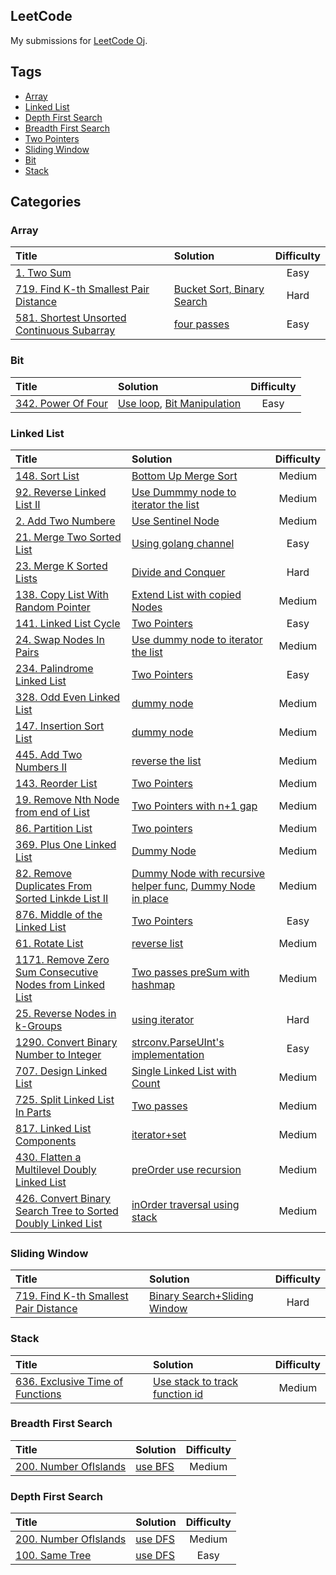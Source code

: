 ## LeetCode 
My submissions for [LeetCode Oj][leetoj].

## Tags

* [Array](#array)
* [Linked List](#linked-list)
* [Depth First Search](#depth-first-search)
* [Breadth First Search](#breadth-first-search)
* [Two Pointers](#two-pointers)
* [Sliding Window](#sliding-window) 
* [Bit](#bit)
* [Stack](#stack)

## Categories

### Array
| Title | Solution | Difficulty |
| :----- | :-------- | :----------: |
| [1. Two Sum](https://leetcode.com/problems/two-sum) | | Easy |
| [719. Find K-th Smallest Pair Distance](https://leetcode.com/problems/find-k-th-smallest-pair-distance/) | [Bucket Sort, Binary Search](https://github.com/Catorpilor/LeetCode/tree/master/719_find_k-th_smallest_pair_distance) | Hard |
| [581. Shortest Unsorted Continuous Subarray]() | [four passes](https://github.com/Catorpilor/LeetCode/commit/335d9616860cc8a34f90bcabb78552a1066a117d) | Easy |

### Bit
| Title | Solution | Difficulty |
| :----- | :-------- | :----------: |
| [342. Power Of Four]() | [Use loop](https://github.com/Catorpilor/LeetCode/commit/b3de7801f000e27a48489c87cc9ec8d8700e9487), [Bit Manipulation](https://github.com/Catorpilor/LeetCode/commit/09f66a3fac85c648d3bb32bbbf35713efd297f3a) | Easy |

### Linked List
| Title | Solution | Difficulty |
| :----- | :-------- | :----------: |
| [148. Sort List](https://leetcode.com/problems/sort-list) | [Bottom Up Merge Sort](https://github.com/Catorpilor/LeetCode/commit/99df0859d99cb317fef5f3f3123a8b3d40a2634c) | Medium |
| [92. Reverse Linked List II](https://leetcode.com/problems/reverse-linked-list-ii) | [Use Dummmy node to iterator the list](https://github.com/Catorpilor/LeetCode/commit/618f1c447efcf638eedda013de27fbc2a54a9354) | Medium |
| [2. Add Two Numbere](https://leetcode.com/problems/add-two-numbers/) | [Use Sentinel Node](https://github.com/Catorpilor/LeetCode/commit/7a6644f371fd2a75587d97b9cd8cda74755271a0) | Medium |
| [21. Merge Two Sorted List](https://leetcode.com/problems/merge-two-sorted-lists/) | [Using golang channel](https://github.com/Catorpilor/LeetCode/tree/master/21_merge_two_sorted_lists) | Easy |
| [23. Merge K Sorted Lists](https://leetcode.com/problems/merge-k-sorted-lists/) | [Divide and Conquer](https://github.com/Catorpilor/LeetCode/tree/master/23_merge_k_sorted_list) | Hard |
| [138. Copy List With Random Pointer](https://leetcode.com/problems/copy-list-with-random-pointer/) | [Extend List with copied Nodes](https://github.com/Catorpilor/LeetCode/commit/a9ee587e1e3b2df75e00b096eba35a273ff49dfd) | Medium |
| [141. Linked List Cycle](https://leetcode.com/problems/linked-list-cycle/) | [Two Pointers](https://github.com/Catorpilor/LeetCode/commit/ecf95807412ecc5e220867e886d452c06171567b) | Easy |
| [24. Swap Nodes In Pairs](https://leetcode.com/problems/swap-nodes-in-pairs/) | [Use dummy node to iterator the list](https://github.com/Catorpilor/LeetCode/commit/22ab32bd2ae747c078ace9c896b272d3a0c9a2ba) | Medium |
| [234. Palindrome Linked List](https://leetcode.com/problems/palindrome-linked-list/) | [Two Pointers](https://github.com/Catorpilor/LeetCode/commit/94da054756575941d9d091bb424623960a546471) | Easy |
| [328. Odd Even Linked List](https://leetcode.com/problems/odd-even-linked-list/) | [dummy node](https://github.com/Catorpilor/LeetCode/commit/a6d14f7c18a9ab5e8073935d061cf8b1bd10426d) | Medium |
| [147. Insertion Sort List](https://leetcode.com/problems/insertion-sort-list/) | [dummy node](https://github.com/Catorpilor/LeetCode/commit/e0f242dda71fdfe3f4ca96463cd763aa8c8d3ee3) | Medium |
| [445. Add Two Numbers II](https://leetcode.com/problems/add-two-numbers-ii/) | [reverse the list](https://github.com/Catorpilor/LeetCode/commit/731ce77ff0c2bb5e54f942e38e74ecf77d8efc97) | Medium |
| [143. Reorder List](https://leetcode.com/problems/reorder-list/) | [Two Pointers](https://github.com/Catorpilor/LeetCode/commit/94da054756575941d9d091bb424623960a546471) | Medium |
| [19. Remove Nth Node from end of List](https://leetcode.com/problems/remove-nth-node-from-end-of-list/) | [Two Pointers with n+1 gap](https://github.com/Catorpilor/LeetCode/commit/e20c05a68af0e1867f9962daf7f0513a0950b14b) | Medium |
| [86. Partition List](https://leetcode.com/problems/partition-list/) | [Two pointers](https://github.com/Catorpilor/LeetCode/commit/f12b0cfede621f9283731c3b839a96f9e3054b12) | Medium |
| [369. Plus One Linked List](https://leetcode.com/problems/plus-one-linked-list) | [Dummy Node](https://github.com/Catorpilor/LeetCode/commit/36348f1bee5394b755dc2b4b40878d6170e30235) | Medium |
| [82. Remove Duplicates From Sorted Linkde List II](https://leetcode.com/problems/remove-duplicates-from-sorted-list-ii/) | [Dummy Node with recursive helper func](https://github.com/Catorpilor/LeetCode/commit/30c14ef05ad92feb4f575e718946f18e837c068a), [Dummy Node in place](https://github.com/Catorpilor/LeetCode/commit/36348f1bee5394b755dc2b4b40878d6170e30235) | Medium |
| [876. Middle of the Linked List](https://leetcode.com/problems/middle-of-the-linked-list) | [Two Pointers](https://github.com/Catorpilor/LeetCode/commit/6aefb8243572176a66cc2f36684dd5bdfcca64c0) | Easy |
| [61. Rotate List](https://leetcode.com/problems/rotate-list/) | [reverse list](https://github.com/Catorpilor/LeetCode/commit/8a9fb5923c043083959c59ef855021f0ca44c845) | Medium |
| [1171. Remove Zero Sum Consecutive Nodes from Linked List](https://leetcode.com/problems/remove-zero-sum-consecutive-nodes-from-linked-list/) | [Two passes preSum with hashmap](https://github.com/Catorpilor/LeetCode/commit/09e6e6e0345843dca02a8530323bb6bb3ee788f1) | Medium |
| [25. Reverse Nodes in k-Groups](https://leetcode.com/problems/reverse-nodes-in-k-group) | [using iterator](https://github.com/Catorpilor/LeetCode/commit/b8e13ed1168c7027313ec4bf5d2e95dd512a85db) | Hard |
| [1290. Convert Binary Number to Integer](https://leetcode.com/problems/convert-binary-number-in-a-linked-list-to-integer/) | [strconv.ParseUInt's implementation](https://github.com/Catorpilor/LeetCode/commit/6151890e0576e57906c126d70939e449dbc9ea84) | Easy |
| [707. Design Linked List](https://leetcode.com/problems/design-linked-list/) | [Single Linked List with Count](https://github.com/Catorpilor/LeetCode/commit/d636c9c35e9e9852a357322b3b52bb924ca70cfd) | Medium |
| [725. Split Linked List In Parts](https://leetcode.com/problems/split-linked-list-in-parts/) | [Two passes](https://github.com/Catorpilor/LeetCode/commit/95841a76275386578cb4c3be6ae2b96c53d6d89a) | Medium |
| [817. Linked List Components](https://leetcode.com/problems/linked-list-components/) | [iterator+set](https://github.com/Catorpilor/LeetCode/commit/bb1a2cd3055888a5ccd981a4b65ee7e9a24bd4d3) | Medium |
| [430. Flatten a Multilevel Doubly Linked List](https://leetcode.com/problems/flatten-a-multilevel-doubly-linked-list/) | [preOrder use recursion](https://github.com/Catorpilor/LeetCode/commit/625ad8cbb761118179be64e8e8de048ea696e85a) | Medium |
| [426. Convert Binary Search Tree to Sorted Doubly Linked List](https://leetcode.com/problems/convert-binary-search-tree-to-sorted-doubly-linked-list/) | [inOrder traversal using stack](https://github.com/Catorpilor/LeetCode/commit/f35f4f23422292efd2612c22851edd0718cf2e9f) | Medium |
### Sliding Window
| Title | Solution | Difficulty |
| :----- | :-------- | :----------:|
| [719. Find K-th Smallest Pair Distance](https://leetcode.com/problems/find-k-th-smallest-pair-distance/) | [Binary Search+Sliding Window](https://github.com/Catorpilor/LeetCode/tree/master/719_find_k-th_smallest_pair_distance) | Hard |

### Stack 
| Title | Solution | Difficulty |
| :----- | :-------- | :----------:|
| [636. Exclusive Time of Functions](https://leetcode.com/problems/exclusive-time-of-functions) | [Use stack to track function id](https://github.com/Catorpilor/LeetCode/commit/3d468f85757fa0d435fa52e3714cdcc47da072c1) | Medium |


### Breadth First Search 
| Title | Solution | Difficulty |
| :----- | :-------- | :----------:|
| [200. Number OfIslands](https://leetcode.com/problems/number-of-islands/) | [use BFS](https://github.com/Catorpilor/LeetCode/commit/7c017b9ca955368a1472156b81b258a338a244b9) | Medium |


### Depth First Search 
| Title | Solution | Difficulty |
| :----- | :-------- | :----------:|
| [200. Number OfIslands](https://leetcode.com/problems/number-of-islands/) | [use DFS](https://github.com/Catorpilor/LeetCode/commit/7c017b9ca955368a1472156b81b258a338a244b9) | Medium |
| [100. Same Tree](https://leetcode.com/problems/same-tree/) | [use DFS](https://github.com/Catorpilor/LeetCode/commit/74bd71a521412d0641c0276c2879fe12c26c2dba) | Easy |



[leetoj]:https://oj.leetcode.com/




